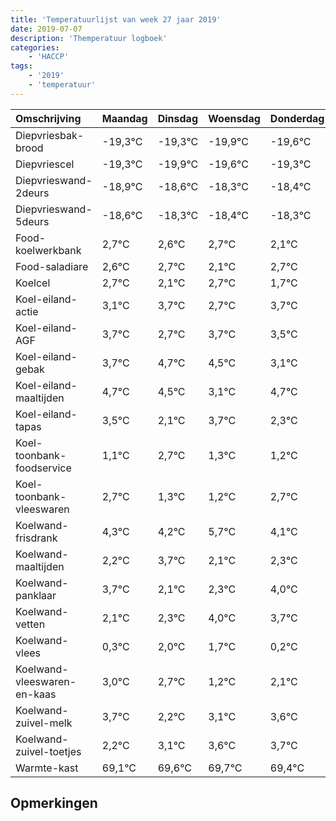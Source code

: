 ```yaml
---
title: 'Temperatuurlijst van week 27 jaar 2019'
date: 2019-07-07
description: 'Themperatuur logboek'
categories:
    - 'HACCP'
tags:
    - '2019'
    - 'temperatuur'
---
```

|Omschrijving|Maandag|Dinsdag|Woensdag|Donderdag|Vrijdag|Zaterdag|Zondag|
|:---|:---|:---|:---|:---|:---|:---|:---|
|Diepvriesbak-brood|-19,3°C|-19,3°C|-19,9°C|-19,6°C|-19,3°C|-19,4°C|-19,3°C|
|Diepvriescel|-19,3°C|-19,9°C|-19,6°C|-19,3°C|-19,4°C|-19,3°C|-19,9°C|
|Diepvrieswand-2deurs|-18,9°C|-18,6°C|-18,3°C|-18,4°C|-18,3°C|-18,9°C|-18,3°C|
|Diepvrieswand-5deurs|-18,6°C|-18,3°C|-18,4°C|-18,3°C|-18,9°C|-18,3°C|-19,3°C|
|Food-koelwerkbank|2,7°C|2,6°C|2,7°C|2,1°C|2,7°C|1,7°C|2,7°C|
|Food-saladiare|2,6°C|2,7°C|2,1°C|2,7°C|1,7°C|2,7°C|2,5°C|
|Koelcel|2,7°C|2,1°C|2,7°C|1,7°C|2,7°C|2,5°C|1,1°C|
|Koel-eiland-actie|3,1°C|3,7°C|2,7°C|3,7°C|3,5°C|2,1°C|3,7°C|
|Koel-eiland-AGF|3,7°C|2,7°C|3,7°C|3,5°C|2,1°C|3,7°C|2,3°C|
|Koel-eiland-gebak|3,7°C|4,7°C|4,5°C|3,1°C|4,7°C|3,3°C|3,2°C|
|Koel-eiland-maaltijden|4,7°C|4,5°C|3,1°C|4,7°C|3,3°C|3,2°C|4,7°C|
|Koel-eiland-tapas|3,5°C|2,1°C|3,7°C|2,3°C|2,2°C|3,7°C|2,1°C|
|Koel-toonbank-foodservice|1,1°C|2,7°C|1,3°C|1,2°C|2,7°C|1,1°C|1,3°C|
|Koel-toonbank-vleeswaren|2,7°C|1,3°C|1,2°C|2,7°C|1,1°C|1,3°C|3,0°C|
|Koelwand-frisdrank|4,3°C|4,2°C|5,7°C|4,1°C|4,3°C|6,0°C|5,7°C|
|Koelwand-maaltijden|2,2°C|3,7°C|2,1°C|2,3°C|4,0°C|3,7°C|2,2°C|
|Koelwand-panklaar|3,7°C|2,1°C|2,3°C|4,0°C|3,7°C|2,2°C|3,1°C|
|Koelwand-vetten|2,1°C|2,3°C|4,0°C|3,7°C|2,2°C|3,1°C|3,6°C|
|Koelwand-vlees|0,3°C|2,0°C|1,7°C|0,2°C|1,1°C|1,6°C|1,7°C|
|Koelwand-vleeswaren-en-kaas|3,0°C|2,7°C|1,2°C|2,1°C|2,6°C|2,7°C|2,4°C|
|Koelwand-zuivel-melk|3,7°C|2,2°C|3,1°C|3,6°C|3,7°C|3,4°C|2,7°C|
|Koelwand-zuivel-toetjes|2,2°C|3,1°C|3,6°C|3,7°C|3,4°C|2,7°C|3,7°C|
|Warmte-kast|69,1°C|69,6°C|69,7°C|69,4°C|68,7°C|69,7°C|69,7°C|

## Opmerkingen


